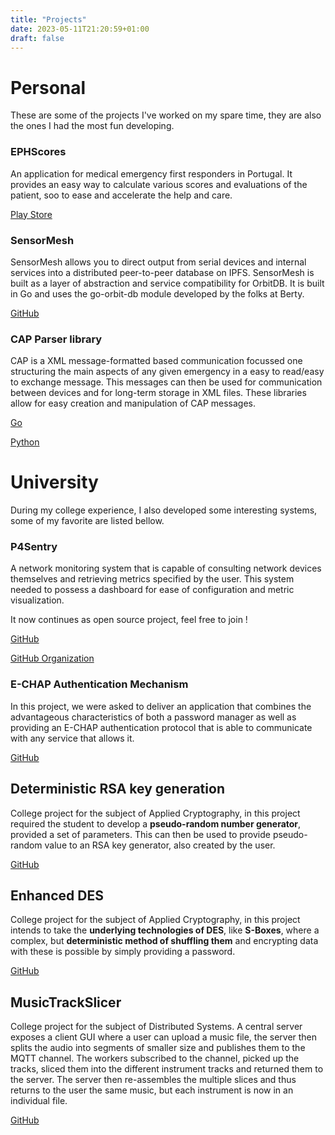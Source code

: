 ```yaml
---
title: "Projects"
date: 2023-05-11T21:20:59+01:00
draft: false
---
```


# Personal

These are some of the projects I've worked on my spare time, they are also the ones I had the most fun developing.

### EPHScores

An application for medical emergency first responders in Portugal. It provides an easy way to calculate various scores and evaluations of the patient, soo to ease and accelerate the help and care.

[Play Store](https://play.google.com/store/apps/details?id=com.davidaraujo.ephscores)

### SensorMesh

SensorMesh allows you to direct output from serial devices and internal services into a distributed peer-to-peer database on IPFS. SensorMesh is built as a layer of abstraction and service compatibility for OrbitDB. It is built in Go and uses the go-orbit-db module developed by the folks at Berty.

[GitHub](https://github.com/davidjosearaujo/sensor-mesh)

### CAP Parser library

CAP is a XML message-formatted based communication focussed one structuring the main aspects of any given emergency in a easy to read/easy to exchange message. This messages can then be used for communication between devices and for long-term storage in XML files. These libraries allow for easy creation and manipulation of CAP messages.

[Go](https://pkg.go.dev/github.com/DavidAraujo98/CAP-parser)

[Python](https://test.pypi.org/project/capparser/)

# University

During my college experience, I also developed some interesting systems, some of my favorite are listed bellow.

### P4Sentry

A network monitoring system that is capable of consulting network devices themselves and retrieving metrics specified by the user. This system needed to possess a dashboard for ease of configuration and metric visualization.

It now continues as open source project, feel free to join !

[GitHub](https://github.com/P4Sentry/original-project)

[GitHub Organization](https://github.com/P4Sentry)

### E-CHAP Authentication Mechanism

In this project, we were asked to deliver an application that combines the advantageous characteristics of both a password manager as well as providing an E-CHAP authentication protocol that is able to communicate with any service that allows it.

[GitHub](https://github.com/davidjosearaujo/echap-password-manager)

## Deterministic RSA key generation

College project for the subject of Applied Cryptography, in this project required the student to develop a **pseudo-random number generator**, provided a set of parameters. This can then be used to provide pseudo-random value to an RSA key generator, also created by the user.

[GitHub](https://github.com/davidjosearaujo/d-rsa)

## Enhanced DES

College project for the subject of Applied Cryptography, in this project intends to take the **underlying technologies of DES**, like **S-Boxes**, where a complex, but **deterministic method of shuffling them** and encrypting data with these is possible by simply providing a password.

[GitHub](https://github.com/davidjosearaujo/e-des)

## MusicTrackSlicer

College project for the subject of Distributed Systems. A central server exposes a client GUI where a user can upload a music file, the server then splits the audio into segments of smaller size and publishes them to the MQTT channel. The workers subscribed to the channel, picked up the tracks, sliced them into the different instrument tracks and returned them to the server. The server then re-assembles the multiple slices and thus returns to the user the same music, but each instrument is now in an individual file.

[GitHub](https://github.com/davidjosearaujo/distributed-music-processor)
